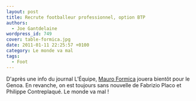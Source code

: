 ```yaml
---
layout: post
title: Recrute footballeur professionnel, option BTP
authors:
  - Joe Gantdelaine
wordpress_id: 749
cover: table-formica.jpg
date: 2011-01-11 22:25:57 +0100
category: Le monde va mal
tags:
  - Foot
---
```


D'après une info du journal L’Équipe, [Mauro Formica][1] jouera bientôt pour le
Genoa. En revanche, on est toujours sans nouvelle de Fabrizio Placo et Philippe
Contreplaqué. Le monde va mal !

[1]: https://www.lequipe.fr/Football/FootballFicheJoueur40324.html
